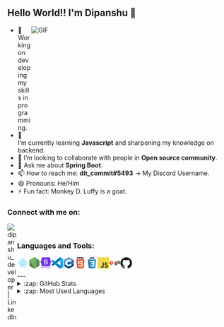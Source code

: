 
<h2>Hello World!! I'm Dipanshu 👋</h2>

<img align="right" alt="GIF" src="https://c.tenor.com/NOYF3f82b_gAAAAC/programmer.gif" width="450" height="245" />

- 🔭 Working on developing my skills in programming.
- 🌱 I’m currently learning **Javascript** and sharpening my knowledge on backend.
- 👯 I’m looking to collaborate with people in **Open source community**.
- 💬 Ask me about **Spring Boot**.
- 📫 How to reach me: **dit_commit#5493** -> My Discord Username.
- 😄 Pronouns: He/Him
- ⚡ Fun fact: Monkey D. Luffy is a goat.


### Connect with me on:
[<img align="left" alt="dipanshu_developer | LinkedIn" width="22px" src="https://cdn.jsdelivr.net/npm/simple-icons@v3/icons/linkedin.svg" />][linkedin]

<br />

### Languages and Tools:


<img align="left" alt="React" width="26px" src="https://raw.githubusercontent.com/github/explore/80688e429a7d4ef2fca1e82350fe8e3517d3494d/topics/react/react.png" />

<img align="left" alt="Node.js" width="26px" src="https://raw.githubusercontent.com/github/explore/80688e429a7d4ef2fca1e82350fe8e3517d3494d/topics/nodejs/nodejs.png" />

<img align="left" alt="Bootstrap" width="26px" src="https://raw.githubusercontent.com/devicons/devicon/master/icons/bootstrap/bootstrap-plain-wordmark.svg" />

<img align="left" alt="Visual Studio Code" width="26px" src="https://raw.githubusercontent.com/github/explore/80688e429a7d4ef2fca1e82350fe8e3517d3494d/topics/visual-studio-code/visual-studio-code.png" />


<img align="left" alt="cpp" width="26px" src="https://raw.githubusercontent.com/devicons/devicon/master/icons/cplusplus/cplusplus-original.svg" />

<img align="left" alt="HTML5" width="26px" src="https://raw.githubusercontent.com/github/explore/80688e429a7d4ef2fca1e82350fe8e3517d3494d/topics/html/html.png" />

<img align="left" alt="CSS3" width="26px" src="https://raw.githubusercontent.com/github/explore/80688e429a7d4ef2fca1e82350fe8e3517d3494d/topics/css/css.png" />


<img align="left" alt="JavaScript" width="26px" src="https://raw.githubusercontent.com/github/explore/80688e429a7d4ef2fca1e82350fe8e3517d3494d/topics/javascript/javascript.png" />


<img align="left" alt="Git" width="26px" src="https://raw.githubusercontent.com/github/explore/80688e429a7d4ef2fca1e82350fe8e3517d3494d/topics/git/git.png" />

<img align="left" alt="GitHub" width="26px" src="https://raw.githubusercontent.com/github/explore/78df643247d429f6cc873026c0622819ad797942/topics/github/github.png" />

<br />
<br />
---

<details>
  <summary>:zap: GitHub Stats</summary>

  <img align="left" alt="Dipanshu's GitHub Stats" src="https://github-readme-stats.vercel.app/api?username=Dipanshudidthis&show_icons=true&hide_border=true" />

</details>

<details>
  <summary>:zap: Most Used Languages</summary>

<img align="left" alt="Dipanshu's GitHub Top Languages" src="https://github-readme-stats.vercel.app/api/top-langs/?username=Dipanshudidthis" />

</details>

[linkedin]: https://www.linkedin.com/in/dipanshu-tiwari-189a59174/
[portfolio]: https://vigilant-hoover-f31ea4.netlify.app/
